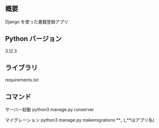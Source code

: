 ## 概要

Django を使った書籍登録アプリ

## Python バージョン

3.12.3

## ライブラリ

requirements.txt

## コマンド

サーバー起動
python3 manage.py runserver

マイグレーション
python3 manage.py makemigrations **_
(_**はアプリ名)

